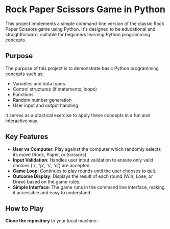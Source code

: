 # Rock Paper Scissors Game in Python

This project implements a simple command-line version of the classic Rock Paper Scissors game using Python. It's designed to be educational and straightforward, suitable for beginners learning Python programming concepts.

## Purpose

The purpose of this project is to demonstrate basic Python programming concepts such as:
- Variables and data types
- Control structures (if statements, loops)
- Functions
- Random number generation
- User input and output handling

It serves as a practical exercise to apply these concepts in a fun and interactive way.

## Key Features

- **User vs Computer**: Play against the computer which randomly selects its move (Rock, Paper, or Scissors).
- **Input Validation**: Handles user input validation to ensure only valid choices ('r', 'p', 's', 'q') are accepted.
- **Game Loop**: Continues to play rounds until the user chooses to quit.
- **Outcome Display**: Displays the result of each round (Win, Lose, or Draw) based on the game rules.
- **Simple Interface**: The game runs in the command line interface, making it accessible and easy to understand.

## How to Play

**Clone the repository** to your local machine:
  
